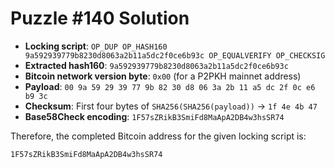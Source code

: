 # Puzzle #140 Solution

- **Locking script**: `OP_DUP OP_HASH160 9a592939779b8230d8063a2b11a5dc2f0ce6b93c OP_EQUALVERIFY OP_CHECKSIG`
- **Extracted hash160**: `9a592939779b8230d8063a2b11a5dc2f0ce6b93c`
- **Bitcoin network version byte**: `0x00` (for a P2PKH mainnet address)
- **Payload**: `00 9a 59 29 39 77 9b 82 30 d8 06 3a 2b 11 a5 dc 2f 0c e6 b9 3c`
- **Checksum**: First four bytes of `SHA256(SHA256(payload))` → `1f 4e 4b 47`
- **Base58Check encoding**: `1F57sZRikB3SmiFd8MaApA2DB4w3hsSR74`

Therefore, the completed Bitcoin address for the given locking script is:

```
1F57sZRikB3SmiFd8MaApA2DB4w3hsSR74
```
